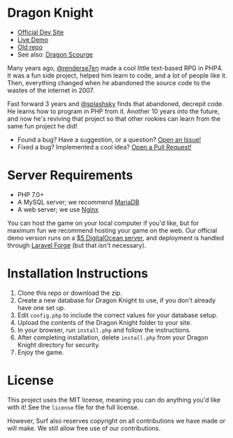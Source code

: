 # Dragon Knight
- [Official Dev Site](https://dragonknight.dev)
- [Live Demo](https://demo.dragonknight.dev)
- [Old repo](https://github.com/renderse7en/dragon-knight)
- See also: [Dragon Scourge](https://github.com/renderse7en/dragon-scourge)

Many years ago, [@renderse7en](https://github.com/renderse7en) made a cool little text-based RPG in PHP4. It was a fun side project, helped him learn to code, and a lot of people like it.
Then, everything changed when he abandoned the source code to the wastes of the internet in 2007.

Fast forward 3 years and [@splashsky](https://github.com/splashsky) finds that abandoned, decrepit code. He learns how to program in PHP from it. Another 10 years into the future, and
now he's reviving that project so that other rookies can learn from the same fun project he did!

- Found a bug? Have a suggestion, or a question? [Open an Issue!](https://github.com/surfgg/dragon-knight/issues)
- Fixed a bug? Implemented a cool idea? [Open a Pull Request!](https://github.com/surfgg/dragon-knight/pulls)

# Server Requirements
- PHP 7.0+
- A MySQL server; we recommend [MariaDB](https://mariadb.org)
- A web server; we use [Nginx](https://www.nginx.com/)

You can host the game on your local computer if you'd like, but for maximum fun we recommend hosting your game on the web. Our official demo version
runs on a [$5 DigitalOcean server](https://www.digitalocean.com/products/droplets/), and deployment is handled through 
[Laravel Forge](https://forge.laravel.com/) (but that isn't necessary).

# Installation Instructions
1. Clone this repo or download the zip.
2. Create a new database for Dragon Knight to use, if you don't already have one set up.
3. Edit `config.php` to include the correct values for your database setup.
4. Upload the contents of the Dragon Knight folder to your site.
5. In your browser, run `install.php` and follow the instructions.
6. After completing installation, delete `install.php` from your Dragon Knight directory for security.
7. Enjoy the game.

# License
This project uses the MIT license, meaning you can do anything you'd like with it! See the
`license` file for the full license.

However, Surf also reserves copyright on all contributions we have made or will make. We still
allow free use of our contributions.